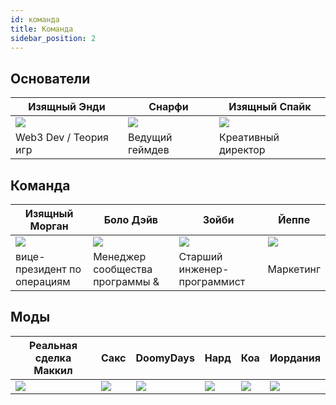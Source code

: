 ```yaml
---
id: команда
title: Команда
sidebar_position: 2
---
```


## Основатели

| Изящный Энди            | Снарфи               | Изящный Спайк            |
| ----------------------- | -------------------- | ------------------------ |
| ![](/img/NiftyAndy.png) | ![](/img/snarfy.png) | ![](/img/NiftySpike.png) |
| Web3 Dev / Теория игр   | Ведущий геймдев      | Креативный директор      |

## Команда

| Изящный Морган              | Боло Дэйв                       | Зойби                       | Йеппе               |
| --------------------------- | ------------------------------- | --------------------------- | ------------------- |
| ![](/img/NiftyMorgan.png)   | ![](/img/bolo.png)              | ![](/img/zoiby.png)         | ![](/img/jeppe.png) |
| вице-президент по операциям | Менеджер сообщества программы & | Старший инженер-программист | Маркетинг           |

## Моды

| Реальная сделка Маккил | Сакс               | DoomyDays           | Нард               | Коа               | Иордания             |
| ---------------------- | ------------------ | ------------------- | ------------------ | ----------------- | -------------------- |
| ![](/img/realdealmc.png) | ![](/img/sacx.png) | ![](/img/doomy.png) | ![](/img/nard.png) | ![](/img/koa.png) | ![](/img/jordan.png) |
